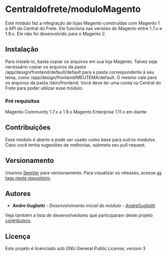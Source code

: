 # Centraldofrete/moduloMagento

Este módulo faz a integração de lojas Magento construídas com Magento 1 à API da Central do Frete. Ele funciona nas versões do Magento entre 1.7.x e 1.9.x. Ele não foi desenvolvido para o Magento 2.

## Instalação

Para instalá-lo, basta copiar os arquivos em sua loja Magento. Talvez seja necessário copiar os arquivos da pasta /app/design/frontend/default/default para a pasta correspondente à seu tema, como /app/design/frontend/MEUTEMA/default. O mesmo vale para os arquivos da pasta /skin/frontend.
Você deve ter uma conta na Central do Frete para poder utilizar esse módulo.

### Pré requisitos

Magento Community 1.7.x a 1.9.x
Magento Enterprise 1.11.x em diante

## Contribuições

Esse módulo é aberto e pode ser usado como base para outros módulos. Caso você tenha sugestões de melhorias, submeta seu pull request.

## Versionamento

Usamos [SemVer](http://semver.org/) para versionamento. Para visualizar os releases, acesse [as tags neste repositório](https://github.com/centraldofrete/moduloMagento/tags). 

## Autores

* **Andre Gugliotti** - *Desenvolvimento inicial do módulo* - [AndreGugliotti](https://github.com/AndreGugliotti)

Veja também a lista de desenvolvedores que participaram deste projeto [contributors](https://github.com/centraldofrete/moduloMagento/contributors).

## Licença

Este projeto é licenciado sob GNU General Public License, version 3